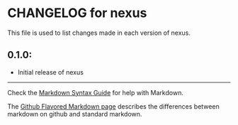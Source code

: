 # CHANGELOG for nexus

This file is used to list changes made in each version of nexus.

## 0.1.0:

* Initial release of nexus

- - - 
Check the [Markdown Syntax Guide](http://daringfireball.net/projects/markdown/syntax) for help with Markdown.

The [Github Flavored Markdown page](http://github.github.com/github-flavored-markdown/) describes the differences between markdown on github and standard markdown.
